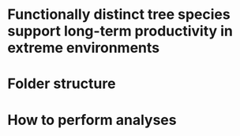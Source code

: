 # Functionally distinct tree species support long-term productivity in extreme environments


# Folder structure



# How to perform analyses